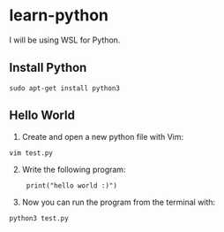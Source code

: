 # learn-python

I will be using WSL for Python.

## Install Python

`sudo apt-get install python3`

## Hello World

1. Create and open a new python file with Vim: 

  `vim test.py`

2. Write the following program: 

        print("hello world :)")
  
3. Now you can run the program from the terminal with:

  `python3 test.py`
